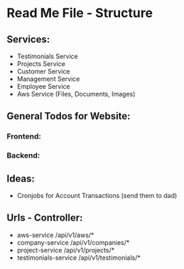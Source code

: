 # Read Me File - Structure

## Services:
- Testimonials Service
- Projects Service
- Customer Service
- Management Service
- Employee Service
- Aws Service (Files, Documents, Images)

## General Todos for Website:
### Frontend:
### Backend:

## Ideas:
- Cronjobs for Account Transactions (send them to dad)

## Urls - Controller:
- aws-service               /api/v1/aws/*
- company-service           /api/v1/companies/*
- project-service           /api/v1/projects/*
- testimonials-service      /api/v1/testimonials/*
